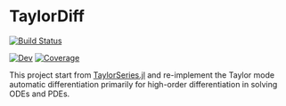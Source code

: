 # TaylorDiff

[![Build Status](https://github.com/tansongchen/TaylorDiff.jl/actions/workflows/CI.yml/badge.svg?branch=main)](https://github.com/tansongchen/TaylorDiff.jl/actions/workflows/CI.yml?query=branch%3Amain)
<!-- [![Stable](https://img.shields.io/badge/docs-stable-blue.svg)](https://tansongchen.github.io/TaylorDiff.jl/stable/) -->
[![Dev](https://img.shields.io/badge/docs-dev-blue.svg)](https://tansongchen.github.io/TaylorDiff.jl/dev/)
[![Coverage](https://codecov.io/gh/tansongchen/TaylorDiff.jl/branch/main/graph/badge.svg)](https://codecov.io/gh/tansongchen/TaylorDiff.jl)

This project start from [TaylorSeries.jl](https://github.com/JuliaDiff/TaylorSeries.jl) and re-implement the Taylor mode automatic differentiation primarily for high-order differentiation in solving ODEs and PDEs.
